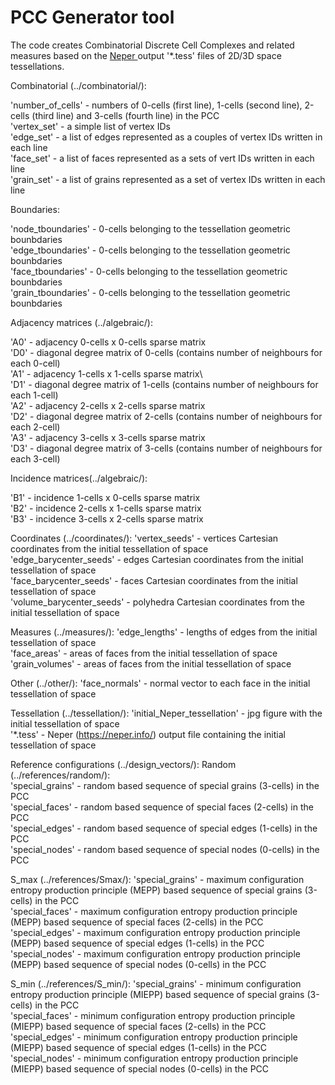 # PCC Generator tool
<p>
The code creates Combinatorial Discrete Cell Complexes and related measures based on the <a href="https://neper.info/" target="_blank"> Neper </a> output '*.tess' files of 2D/3D space tessellations.
</p>

Combinatorial (../combinatorial/): 
<p>
'number_of_cells' - numbers of 0-cells (first line), 1-cells (second line), 2-cells (third line) and 3-cells (fourth line) in the PCC <br>
'vertex_set' - a simple list of vertex IDs <br>
'edge_set'  - a list of edges represented as a couples of vertex IDs written in each line <br>
'face_set'  - a list of faces represented as a sets of vert IDs written in each line <br>
'grain_set'  - a list of grains represented as a set of vertex IDs written in each line <br>
</p>

Boundaries:
<p>
'node_tboundaries' - 0-cells belonging to the tessellation geometric bounbdaries <br>
'edge_tboundaries' - 0-cells belonging to the tessellation geometric bounbdaries <br>
'face_tboundaries' - 0-cells belonging to the tessellation geometric bounbdaries <br>
'grain_tboundaries' - 0-cells belonging to the tessellation geometric bounbdaries <br>
</p>

Adjacency matrices (../algebraic/):
<p>
'A0' - adjacency 0-cells x 0-cells  sparse matrix <br>
'D0' - diagonal degree matrix of 0-cells (contains number of neighbours for each 0-cell) <br>
'A1' - adjacency 1-cells x 1-cells sparse matrix\ <br>
'D1' - diagonal degree matrix of 1-cells (contains number of neighbours for each 1-cell) <br>
'A2' - adjacency 2-cells x 2-cells sparse matrix <br>
'D2' - diagonal degree matrix of 2-cells (contains number of neighbours for each 2-cell) <br>
'A3' - adjacency 3-cells x 3-cells sparse matrix <br>
'D3' - diagonal degree matrix of 3-cells (contains number of neighbours for each 3-cell) <br>
</p>

Incidence matrices(../algebraic/):
<p>
'B1' - incidence 1-cells x 0-cells sparse matrix <br>
'B2' - incidence 2-cells x 1-cells sparse matrix <br>
'B3' - incidence 3-cells x 2-cells sparse matrix <br>
</p>

Coordinates (../coordinates/):
'vertex_seeds' - vertices Cartesian coordinates from the initial tessellation of space <br>
'edge_barycenter_seeds' - edges Cartesian coordinates from the initial tessellation of space <br>
'face_barycenter_seeds' - faces Cartesian coordinates from the initial tessellation of space <br>
'volume_barycenter_seeds' - polyhedra Cartesian coordinates from the initial tessellation of space <br>

Measures (../measures/):
'edge_lengths' - lengths of edges from the initial tessellation of space <br>
'face_areas' - areas of faces from the initial tessellation of space <br>
'grain_volumes' - areas of faces from the initial tessellation of space <br>

Other (../other/):
'face_normals' - normal vector to each face in the initial tessellation of space <br>

Tessellation (../tessellation/):
'initial_Neper_tessellation' - jpg figure with the initial tessellation of space <br>
'*.tess' - Neper (https://neper.info/) output file containing the initial tessellation of space <br>

Reference configurations (../design_vectors/):
Random (../references/random/): <br>
'special_grains' - random based sequence of special grains (3-cells) in the PCC <br>
'special_faces' - random based sequence of special faces (2-cells) in the PCC <br>
'special_edges' - random based sequence of special edges (1-cells) in the PCC <br>
'special_nodes' - random based sequence of special nodes (0-cells) in the PCC <br>

S_max  (../references/Smax/):
'special_grains' - maximum configuration entropy production principle (MEPP) based sequence of special grains (3-cells) in the PCC <br>
'special_faces' -  maximum configuration entropy production principle (MEPP) based sequence of special faces (2-cells) in the PCC <br>
'special_edges' -  maximum configuration entropy production principle (MEPP) based sequence of special edges (1-cells) in the PCC <br>
'special_nodes' -  maximum configuration entropy production principle (MEPP) based sequence of special nodes (0-cells) in the PCC <br>

S_min  (../references/S_min/):
'special_grains' -  minimum configuration entropy production principle (MIEPP) based sequence of special grains (3-cells) in the PCC <br>
'special_faces' - minimum configuration entropy production principle (MIEPP) based sequence of special faces (2-cells) in the PCC <br>
'special_edges' - minimum configuration entropy production principle (MIEPP) based sequence of special edges (1-cells) in the PCC <br>
'special_nodes' - minimum configuration entropy production principle (MIEPP) based sequence of special nodes (0-cells) in the PCC <br>
</p>
